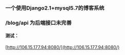 ### 一个使用Django2.1+mysql5.7的博客系统
### /blog/api 为后端接口未完善
#### 测试：
[http://106.15.177.94:8080/](http://106.15.177.94:8080/)      

